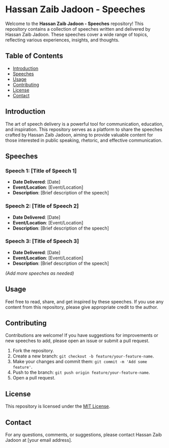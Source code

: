 # Hassan Zaib Jadoon - Speeches

Welcome to the **Hassan Zaib Jadoon - Speeches** repository! This repository contains a collection of speeches written and delivered by Hassan Zaib Jadoon. These speeches cover a wide range of topics, reflecting various experiences, insights, and thoughts.

## Table of Contents

- [Introduction](#introduction)
- [Speeches](#speeches)
- [Usage](#usage)
- [Contributing](#contributing)
- [License](#license)
- [Contact](#contact)

## Introduction

The art of speech delivery is a powerful tool for communication, education, and inspiration. This repository serves as a platform to share the speeches crafted by Hassan Zaib Jadoon, aiming to provide valuable content for those interested in public speaking, rhetoric, and effective communication.

## Speeches

### Speech 1: [Title of Speech 1]
- **Date Delivered**: [Date]
- **Event/Location**: [Event/Location]
- **Description**: [Brief description of the speech]

### Speech 2: [Title of Speech 2]
- **Date Delivered**: [Date]
- **Event/Location**: [Event/Location]
- **Description**: [Brief description of the speech]

### Speech 3: [Title of Speech 3]
- **Date Delivered**: [Date]
- **Event/Location**: [Event/Location]
- **Description**: [Brief description of the speech]

*(Add more speeches as needed)*

## Usage

Feel free to read, share, and get inspired by these speeches. If you use any content from this repository, please give appropriate credit to the author.

## Contributing

Contributions are welcome! If you have suggestions for improvements or new speeches to add, please open an issue or submit a pull request.

1. Fork the repository.
2. Create a new branch: `git checkout -b feature/your-feature-name`.
3. Make your changes and commit them: `git commit -m 'Add some feature'`.
4. Push to the branch: `git push origin feature/your-feature-name`.
5. Open a pull request.

## License

This repository is licensed under the [MIT License](LICENSE).

## Contact

For any questions, comments, or suggestions, please contact Hassan Zaib Jadoon at [your email address].
